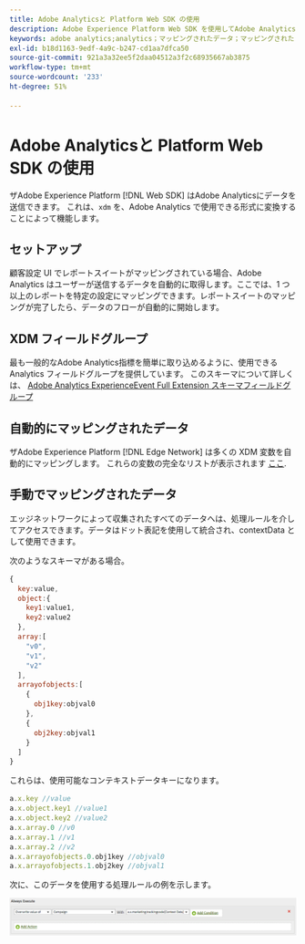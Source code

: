```yaml
---
title: Adobe Analyticsと Platform Web SDK の使用
description: Adobe Experience Platform Web SDK を使用してAdobe Analyticsにデータを送信する方法について説明します。
keywords: adobe analytics;analytics；マッピングされたデータ；マッピングされた var;
exl-id: b18d1163-9edf-4a9c-b247-cd1aa7dfca50
source-git-commit: 921a3a32ee5f2daa04512a3f2c68935667ab3875
workflow-type: tm+mt
source-wordcount: '233'
ht-degree: 51%

---
```


# Adobe Analyticsと Platform Web SDK の使用

ザAdobe Experience Platform [!DNL Web SDK] はAdobe Analyticsにデータを送信できます。 これは、`xdm` を、Adobe Analytics で使用できる形式に変換することによって機能します。

## セットアップ

顧客設定 UI でレポートスイートがマッピングされている場合、Adobe Analytics はユーザーが送信するデータを自動的に取得します。ここでは、1 つ以上のレポートを特定の設定にマッピングできます。レポートスイートのマッピングが完了したら、データのフローが自動的に開始します。

## XDM フィールドグループ

最も一般的なAdobe Analytics指標を簡単に取り込めるように、使用できる Analytics フィールドグループを提供しています。 このスキーマについて詳しくは、 [Adobe Analytics ExperienceEvent Full Extension スキーマフィールドグループ](../../../xdm/field-groups/event/analytics-full-extension.md)

## 自動的にマッピングされたデータ

ザAdobe Experience Platform [!DNL Edge Network] は多くの XDM 変数を自動的にマッピングします。 これらの変数の完全なリストが表示されます [ここ](automatically-mapped-vars.md).

## 手動でマッピングされたデータ

エッジネットワークによって収集されたすべてのデータへは、処理ルールを介してアクセスできます。データはドット表記を使用して統合され、contextData として使用できます。

次のようなスキーマがある場合。

```javascript
{
  key:value,
  object:{
    key1:value1,
    key2:value2
  },
  array:[
    "v0",
    "v1",
    "v2"
  ],
  arrayofobjects:[
    {
      obj1key:objval0
    },
    {
      obj2key:objval1
    }
  ]
}
```

これらは、使用可能なコンテキストデータキーになります。

```javascript
a.x.key //value
a.x.object.key1 //value1
a.x.object.key2 //value2
a.x.array.0 //v0
a.x.array.1 //v1
a.x.array.2 //v2
a.x.arrayofobjects.0.obj1key //objval0
a.x.arrayofobjects.1.obj2key //objval1
```

次に、このデータを使用する処理ルールの例を示します。

![処理ルールインターフェイス](./assets/edge_analytics_processing_rules.png)
